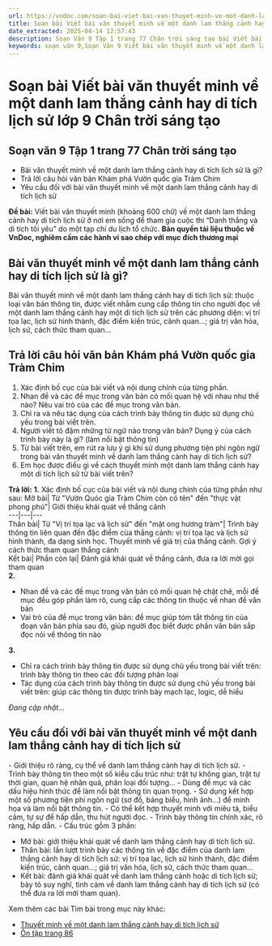 ```yaml
---
url: https://vndoc.com/soan-bai-viet-bai-van-thuyet-minh-ve-mot-danh-lam-thang-canh-hay-di-tich-lich-su-lop-9-chan-troi-sang-tao-321898
title: Soạn bài Viết bài văn thuyết minh về một danh lam thắng cảnh hay di tích lịch sử lớp 9 Chân trời sáng tạo - VnDoc.com
date_extracted: 2025-04-14 12:57:43
description: Soạn Văn 9 Tập 1 trang 77 Chân trời sáng tạo bài Viết bài văn thuyết minh về một danh lam thắng cảnh hay di tích lịch sử gồm phần trả lời chi tiết, đầy đủ, bám sát các câu hỏi, yêu cầu trong SGK (chỉ có trên VnDoc). Mời các bạn tham khảo.
keywords: soạn văn 9,Soạn Văn 9 Viết bài văn thuyết minh về một danh lam thắng cảnh hay di tích lịch sử,Soạn văn 9 Tập 1 trang 77 Chân trời sáng tạo,Viết bài văn thuyết minh về một danh lam thắng cảnh hay di tích lịch sử lớp 9 Chân trời sáng tạo,Viết bài văn thuyết minh về một danh lam thắng cảnh hay di tích lịch sử trang 77 lớp 9,văn 9,ngữ văn 9,soạn văn 9 chân trời sáng tạo,soạn văn 9 tập 1,giải văn 9,soạn ngữ văn 9,giải ngữ văn 9,giải sgk ngữ văn 9
---
```


# Soạn bài Viết bài văn thuyết minh về một danh lam thắng cảnh hay di tích lịch sử lớp 9 Chân trời sáng tạo
## **Soạn văn 9 Tập 1 trang 77 Chân trời sáng tạo**
  * Bài văn thuyết minh về một danh lam thắng cảnh hay di tích lịch sử là gì?
  * Trả lời câu hỏi văn bản Khám phá Vườn quốc gia Tràm Chim
  * Yêu cầu đối với bài văn thuyết minh về một danh lam thắng cảnh hay di tích lịch sử

**Đề bài:** Viết bài văn thuyết minh \(khoảng 600 chữ\) về một danh lam thắng cảnh hay di tích lịch sử ở nơi em sống để tham gia cuộc thi “Danh thắng và di tích tôi yêu” do một tạp chí du lịch tổ chức.
**Bản quyền tài liệu thuộc về VnDoc, nghiêm cấm các hành vi sao chép với mục đích thương mại**
## **Bài văn thuyết minh về một danh lam thắng cảnh hay di tích lịch sử là gì?**
Bài văn thuyết minh về một danh lam thắng cảnh hay di tích lịch sử: thuộc loại văn bản thông tin, được viết nhằm cung cấp thông tin cho người đọc về một danh lam thắng cảnh hay một di tích lịch sử trên các phương diện: vị trí tọa lạc, lịch sử hình thành, đặc điểm kiến trúc, cảnh quan...; giá trị văn hóa, lịch sử, cách thức tham quan…
## **Trả lời câu hỏi văn bản Khám phá Vườn quốc gia Tràm Chim**
  1. Xác định bố cục của bài viết và nội dung chính của từng phần.
  2. Nhan đề và các đề mục trong văn bản có mối quan hệ với nhau như thế nào? Nêu vai trò của các đề mục trong văn bản.
  3. Chỉ ra và nêu tác dụng của cách trình bày thông tin được sử dụng chủ yếu trong bài viết trên.
  4. Người viết tô đậm những từ ngữ nào trong văn bản? Dụng ý của cách trình bày này là gì? \(làm nổi bật thông tin\)
  5. Từ bài viết trên, em rút ra lưu ý gì khi sử dụng phương tiện phi ngôn ngữ trong bài văn thuyết minh về danh lam thắng cảnh hay di tích lịch sử?
  6. Em học được điều gì về cách thuyết minh một danh lam thắng cảnh hay một di tích lịch sử từ bài viết trên?

**Trả lời:**
**1.** Xác định bố cục của bài viết và nội dung chính của từng phần như sau:
Mở bài| Từ "Vườn Quóc gia Tràm Chim còn có tên" đến "thực vật phong phú"| Giới thiệu khái quát về thắng cảnh  
---|---|---  
Thân bài| Từ "Vị trí tọa lạc và lịch sử" đến "mật ong hương tràm"| Trình bày thông tin liên quan đến đặc điểm của thắng cảnh: vị trí tọa lạc và lịch sử hình thành, đa dạng sinh học. Thuyết minh về giá trị của thắng cảnh. Gợi ý cách thức tham quan thắng cảnh  
Kết bài| Phần còn lại| Đánh giá khái quát về thắng cảnh, đưa ra lời mời gọi tham quan  
**2.**
  * Nhan đề và các đề mục trong văn bản có mối quan hệ chặt chẽ, mỗi đề mục đều góp phần làm rõ, cung cấp các thông tin thuộc về nhan đề văn bản
  * Vai trò của đề mục trong văn bản: đề mục giúp tóm tắt thông tin của đoạn văn bản phía sau đó, giúp người đọc biết được phần văn bản sắp đọc nói về thông tin nào

**3.**
  * Chỉ ra cách trình bày thông tin được sử dụng chủ yếu trong bài viết trên: trình bày thông tin theo các đối tượng phân loại
  * Tác dụng của cách trình bày thông tin được sử dụng chủ yếu trong bài viết trên: giúp các thông tin được trình bày mạch lạc, logic, dễ hiểu

 _Đang cập nhật..._
## **Yêu cầu đối với bài văn thuyết minh về một danh lam thắng cảnh hay di tích lịch sử**
\- Giới thiệu rõ ràng, cụ thể về danh lam thắng cảnh hay di tích lịch sử.
\- Trình bày thông tin theo một số kiểu cấu trúc như: trật tự không gian, trật tự thời gian, quan hệ nhân quả, phân loại đối tượng…
\- Dùng đề mục và các dấu hiệu hình thức để làm nổi bật thông tin quan trọng.
\- Sử dụng kết hợp một số phương tiện phi ngôn ngữ \(sơ đồ, bảng biểu, hình ảnh…\) để minh họa và làm nổi bật thông tin.
\- Có thể kết hợp thuyết minh với miêu tả, biểu cảm, tự sự để hấp dẫn, thu hút người đọc.
\- Trình bày thông tin chính xác, rõ ràng, hấp dẫn.
\- Cấu trúc gồm 3 phần:
  * Mở bài: giới thiệu khái quát về danh lam thắng cảnh hay di tích lịch sử.
  * Thân bài: lần lượt trình bày các thông tin về đặc điểm của danh lam thắng cảnh hay di tích lịch sử: vị trí tọa lạc, lịch sử hình thành, đặc điểm kiến trúc, cảnh quan…; giá trị văn hóa, lịch sử, cách thức tham quan…
  * Kết bài: đánh giá khái quát về danh lam thắng cảnh hoặc di tích lịch sử; bày tỏ suy nghĩ, tình cảm về danh lam thắng cảnh hay di tích lịch sử \(có thể đưa ra lời mời tham quan\).

Xem thêm các bài Tìm bài trong mục này khác:
  * [Thuyết minh về một danh lam thắng cảnh hay di tích lịch sử](</soan-bai-thuyet-minh-ve-mot-danh-lam-thang-canh-hay-di-tich-lich-su-lop-9-chan-troi-sang-tao-321903>)
  * [Ôn tập trang 86](</soan-bai-on-tap-trang-86-lop-9-tap-1-chan-troi-sang-tao-321904>)

